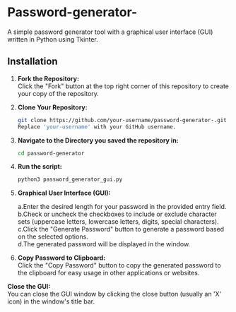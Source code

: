 # Password-generator-

A simple password generator tool with a graphical user interface (GUI) written in Python using Tkinter.

## Installation

1. **Fork the Repository:**  
   Click the "Fork" button at the top right corner of this repository to create your copy of the repository.

2. **Clone Your Repository:**
   ```bash
   git clone https://github.com/your-username/password-generator-.git
   Replace 'your-username' with your GitHub username.
3. **Navigate to the Directory you saved the repository in:**  
   ```bash
   cd password-generator
4. **Run the script:**    
   ```bash
   python3 password_generator_gui.py
4. **Graphical User Interface (GUI):**   

    a.Enter the desired length for your password in the provided entry field.  
    b.Check or uncheck the checkboxes to include or exclude character sets (uppercase letters, lowercase letters, digits, special characters).  
    c.Click the "Generate Password" button to generate a password based on the selected options.  
    d.The generated password will be displayed in the window.  
5. **Copy Password to Clipboard:**  
   Click the "Copy Password" button to copy the generated password to the clipboard for easy usage in other applications or websites.

**Close the GUI:**  
   You can close the GUI window by clicking the close button (usually an 'X' icon) in the window's title bar.
